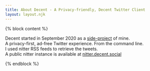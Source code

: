 ```yaml
---
title: About Decent - A Privacy-friendly, Decent Twitter Client
layout: layout.njk
---
```


{% block content %}
<section class=" text-left">
  <div class="container">
    <div class="row mt-5 mb-5">
      <div class="col-lg-12 mx-auto">
        <p class="lead">
        Decent started in September 2020 as a <a href="/cli">side-project</a> of mine.
        <br>
        A privacy-first, ad-free Twitter experience. From the command line.
        <br>
        I used nitter RSS feeds to retrieve the tweets.
        <br>
        A public nitter instance is available at <a href="https://nitter.decent.social" target="_blank">nitter.decent.social</a>
        </p>
      </div>
    </div>
  </div>
</section>
{% endblock %}